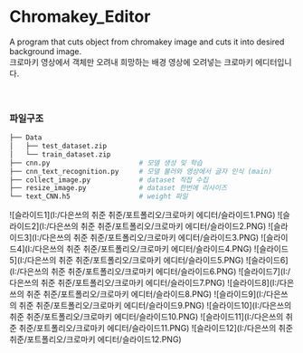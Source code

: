 # Chromakey_Editor
A program that cuts object from chromakey image and cuts it into desired background image.
<br>크로마키 영상에서 객체만 오려내 희망하는 배경 영상에 오려넣는 크로마키 에디터입니다. 
<br><br><br>

### 파일구조
```bash
├── Data                        
│   ├── test_dataset.zip
│   └── train_dataset.zip
├── cnn.py                      # 모델 생성 및 학습
├── cnn_text_recognition.py     # 모델 불러와 영상에서 글자 인식 (main)
├── collect_image.py            # dataset 직접 수집
├── resize_image.py             # dataset 한번에 리사이즈
└── text_CNN.h5                 # weight 파일
``` 


![슬라이드1](I:/다은쓰의 취준 취준/포트폴리오/크로마키 에디터/슬라이드1.PNG)
![슬라이드2](I:/다은쓰의 취준 취준/포트폴리오/크로마키 에디터/슬라이드2.PNG)
![슬라이드3](I:/다은쓰의 취준 취준/포트폴리오/크로마키 에디터/슬라이드3.PNG)
![슬라이드4](I:/다은쓰의 취준 취준/포트폴리오/크로마키 에디터/슬라이드4.PNG)
![슬라이드5](I:/다은쓰의 취준 취준/포트폴리오/크로마키 에디터/슬라이드5.PNG)
![슬라이드6](I:/다은쓰의 취준 취준/포트폴리오/크로마키 에디터/슬라이드6.PNG)
![슬라이드7](I:/다은쓰의 취준 취준/포트폴리오/크로마키 에디터/슬라이드7.PNG)
![슬라이드8](I:/다은쓰의 취준 취준/포트폴리오/크로마키 에디터/슬라이드8.PNG)
![슬라이드9](I:/다은쓰의 취준 취준/포트폴리오/크로마키 에디터/슬라이드9.PNG)
![슬라이드10](I:/다은쓰의 취준 취준/포트폴리오/크로마키 에디터/슬라이드10.PNG)
![슬라이드11](I:/다은쓰의 취준 취준/포트폴리오/크로마키 에디터/슬라이드11.PNG)
![슬라이드12](I:/다은쓰의 취준 취준/포트폴리오/크로마키 에디터/슬라이드12.PNG)







